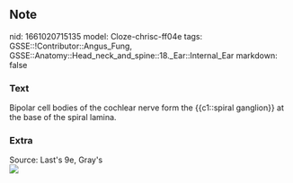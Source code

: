 ## Note
nid: 1661020715135
model: Cloze-chrisc-ff04e
tags: GSSE::!Contributor::Angus_Fung, GSSE::Anatomy::Head_neck_and_spine::18._Ear::Internal_Ear
markdown: false

### Text
Bipolar cell bodies of the cochlear nerve form the {{c1::spiral ganglion}} at the base of the spiral lamina.

### Extra
<div>
  Source: Last's 9e, Gray's
</div>
<div>
  <div><img src=
  "paste-379479a541dc8dc7a681ac30938ac9f733b8970d.jpg"></div>
</div>
